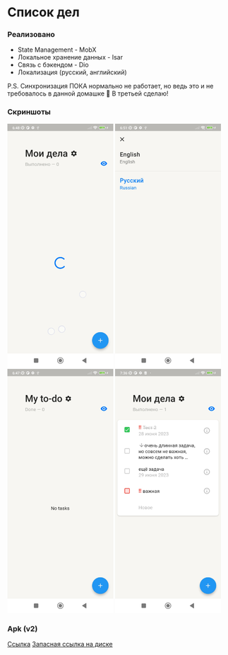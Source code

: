 # Список дел

### Реализовано
* State Management - MobX
* Локальное хранение данных - Isar
* Связь с бэкендом - Dio
* Локализация (русский, английский)

P.S. Синхронизация ПОКА нормально не работает, но ведь это и не требовалось в данной домашке 🙈 В третьей сделаю!

### Скриншоты

<img src="assets\screenshots\loading.jpg" width=240 hight=550> <img src="assets\screenshots\change_language.jpg" width=240 hight=550>
<img src="assets\screenshots\english.jpg" width=240 hight=550> <img src="assets\screenshots\list.jpg" width=240 hight=550>

### Apk (v2)
[Ссылка](https://github.com/MariyaVik/ya-to-do/releases/tag/v2.0.0)
[Запасная ссылка на диске](https://drive.google.com/file/d/1_qMn6es-VXY18Fvj3NryXeD2OEY8oQUf/view?usp=sharing) 